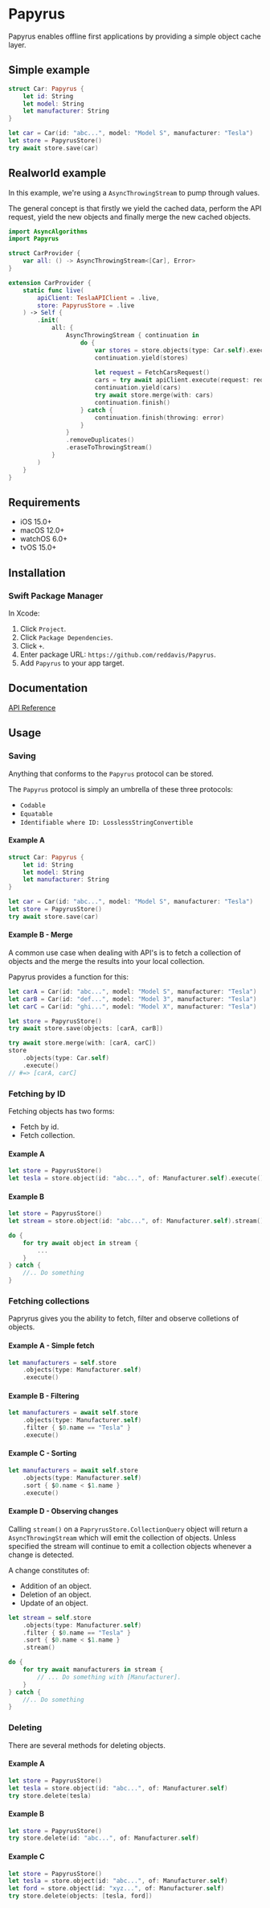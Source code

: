# Papyrus

Papyrus enables offline first applications by providing a simple object cache layer.

## Simple example

```swift
struct Car: Papyrus {
    let id: String
    let model: String
    let manufacturer: String
}

let car = Car(id: "abc...", model: "Model S", manufacturer: "Tesla")
let store = PapyrusStore()
try await store.save(car)
```

## Realworld example

In this example, we're using a `AsyncThrowingStream` to pump through values.

The general concept is that firstly we yield the cached data, perform the API request, yield the new objects and finally 
merge the new cached objects.

```swift
import AsyncAlgorithms
import Papyrus

struct CarProvider {
    var all: () -> AsyncThrowingStream<[Car], Error>
}

extension CarProvider {
    static func live(
        apiClient: TeslaAPIClient = .live,
        store: PapyrusStore = .live
    ) -> Self {
        .init(
            all: {
                AsyncThrowingStream { continuation in
                    do {
                        var stores = store.objects(type: Car.self).execute()
                        continuation.yield(stores)
                        
                        let request = FetchCarsRequest()
                        cars = try await apiClient.execute(request: request)
                        continuation.yield(cars)
                        try await store.merge(with: cars)
                        continuation.finish()
                    } catch {
                        continuation.finish(throwing: error)
                    }
                }
                .removeDuplicates()
                .eraseToThrowingStream()
            }
        )
    }
}
```

## Requirements

- iOS 15.0+
- macOS 12.0+
- watchOS 6.0+
- tvOS 15.0+

## Installation

### Swift Package Manager

In Xcode:

1. Click `Project`.
2. Click `Package Dependencies`.
3. Click `+`.
4. Enter package URL: `https://github.com/reddavis/Papyrus`.
5. Add `Papyrus` to your app target.

## Documentation

[API Reference](https://mystifying-bohr-b56ce9.netlify.app)

## Usage  

### Saving

Anything that conforms to the `Papyrus` protocol can be stored.

The `Papyrus` protocol is simply an umbrella of these three protocols:

- `Codable`
- `Equatable`
- `Identifiable where ID: LosslessStringConvertible`

#### Example A 

```swift
struct Car: Papyrus {
    let id: String
    let model: String
    let manufacturer: String
}

let car = Car(id: "abc...", model: "Model S", manufacturer: "Tesla")
let store = PapyrusStore()
try await store.save(car)
```

#### Example B - Merge

A common use case when dealing with API's is to fetch a collection of objects and the merge the results into your local collection.

Papyrus provides a function for this:

```swift
let carA = Car(id: "abc...", model: "Model S", manufacturer: "Tesla")
let carB = Car(id: "def...", model: "Model 3", manufacturer: "Tesla")
let carC = Car(id: "ghi...", model: "Model X", manufacturer: "Tesla")

let store = PapyrusStore()
try await store.save(objects: [carA, carB])

try await store.merge(with: [carA, carC])
store
    .objects(type: Car.self)
    .execute()
// #=> [carA, carC]
```

### Fetching by ID

Fetching objects has two forms:
- Fetch by id.
- Fetch collection.

#### Example A

```swift
let store = PapyrusStore()
let tesla = store.object(id: "abc...", of: Manufacturer.self).execute()
```

#### Example B

```swift
let store = PapyrusStore()
let stream = store.object(id: "abc...", of: Manufacturer.self).stream()

do {
    for try await object in stream {
        ...
    }
} catch {
    //.. Do something
}
```

### Fetching collections

Papryrus gives you the ability to fetch, filter and observe colletions of objects.

#### Example A - Simple fetch

```swift
let manufacturers = self.store
    .objects(type: Manufacturer.self)
    .execute()
```

#### Example B - Filtering

```swift
let manufacturers = await self.store
    .objects(type: Manufacturer.self)
    .filter { $0.name == "Tesla" }
    .execute()
```

#### Example C - Sorting

```swift
let manufacturers = await self.store
    .objects(type: Manufacturer.self)
    .sort { $0.name < $1.name }
    .execute()
```

#### Example D - Observing changes

Calling `stream()` on a `PapryrusStore.CollectionQuery` object will return a `AsyncThrowingStream` which will emit the collection of objects. Unless specified the stream will continue to emit a collection objects whenever a change is detected.

A change constitutes of:

- Addition of an object.
- Deletion of an object.
- Update of an object.

```swift
let stream = self.store
    .objects(type: Manufacturer.self)
    .filter { $0.name == "Tesla" }
    .sort { $0.name < $1.name }
    .stream()

do {
    for try await manufacturers in stream {
        // ... Do something with [Manufacturer].
    }
} catch {
    //.. Do something
}

```

### Deleting

There are several methods for deleting objects.

#### Example A

```swift
let store = PapyrusStore()
let tesla = store.object(id: "abc...", of: Manufacturer.self)
try store.delete(tesla)
```

#### Example B

```swift
let store = PapyrusStore()
try store.delete(id: "abc...", of: Manufacturer.self)
```

#### Example C

```swift
let store = PapyrusStore()
let tesla = store.object(id: "abc...", of: Manufacturer.self)
let ford = store.object(id: "xyz...", of: Manufacturer.self)
try store.delete(objects: [tesla, ford])
```
